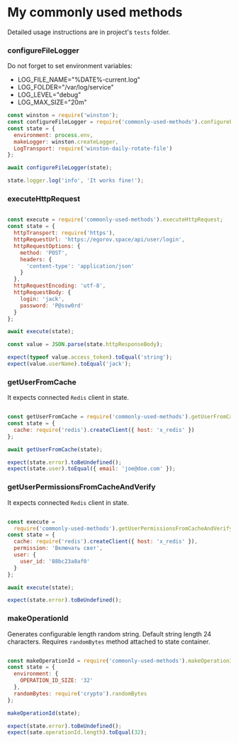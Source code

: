 # My commonly used methods  

Detailed usage instructions are in project's `tests` folder.

### configureFileLogger  

Do not forget to set environment variables:  
 - LOG_FILE_NAME="%DATE%-current.log"  
 - LOG_FOLDER="/var/log/service"  
 - LOG_LEVEL="debug"  
 - LOG_MAX_SIZE="20m"  

```javascript  
const winston = require('winston');
const configureFileLogger = require('commonly-used-methods').configureFileLogger;
const state = {
  environment: process.env,
  makeLogger: winston.createLogger,
  LogTransport: require('winston-daily-rotate-file')
};

await configureFileLogger(state);

state.logger.log('info', 'It works fine!');
```  

### executeHttpRequest  

```javascript

const execute = require('commonly-used-methods').executeHttpRequest;
const state = {
  httpTransport: require('https'),
  httpRequestUrl: 'https://egorov.space/api/user/login',
  httpRequestOptions: {
    method: 'POST',
    headers: {
      'content-type': 'application/json'
    }
  },
  httpRequestEncoding: 'utf-8',
  httpRequestBody: {
    login: 'jack',
    password: 'P@ssw0rd'
  }
};

await execute(state);

const value = JSON.parse(state.httpResponseBody);

expect(typeof value.access_token).toEqual('string');
expect(value.userName).toEqual('jack');

```  

### getUserFromCache  

It expects connected `Redis` client in state.  

```javascript

const getUserFromCache = require('commonly-used-methods').getUserFromCache;
const state = {
  cache: require('redis').createClient({ host: 'x_redis' })
};

await getUserFromCache(state);

expect(state.error).toBeUndefined();
expect(state.user).toEqual({ email: 'joe@doe.com' });

```  

### getUserPermissionsFromCacheAndVerify  

It expects connected `Redis` client in state.  

```javascript

const execute = 
  require('commonly-used-methods').getUserPermissionsFromCacheAndVerify;
const state = {
  cache: require('redis').createClient({ host: 'x_redis' }),
  permission: 'Включать свет',
  user: {
    user_id: '88bc23a8af0'
  }
};

await execute(state);

expect(state.error).toBeUndefined();

```  

### makeOperationId  

Generates configurable length random string. Default string length 24 characters. Requires `randomBytes` method attached to state container.

```javascript

const makeOperationId = require('commonly-used-methods').makeOperationId;
const state = {
  environment: {
    OPERATION_ID_SIZE: '32'
  },
  randomBytes: require('crypto').randomBytes
};

makeOperationId(state);

expect(state.error).toBeUndefined();
expect(sate.operationId.length).toEqual(32);

```  
